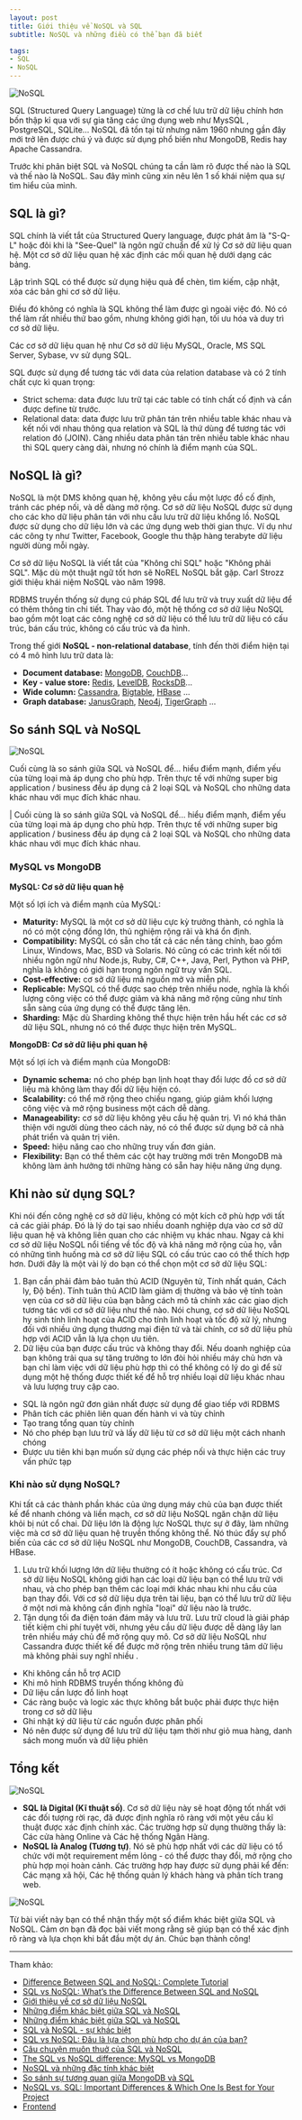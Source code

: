 ```yaml
---
layout: post
title: Giới thiệu về NoSQL và SQL
subtitle: NoSQL và những điều có thể bạn đã biết

tags:
- SQL
- NoSQL
---
```


![NoSQL](https://boxxv.github.io/img/sql/ec4d2708-e95f-4c4e-80f7-6aa655316077.webp "NoSQL")

SQL (Structured Query Language) từng là cơ chế lưu trữ dữ liệu chính hơn bốn thập kỉ qua với sự gia tăng các ứng dụng web như MysSQL , PostgreSQL, SQLite... NoSQL đã tồn tại từ nhưng năm 1960 nhưng gần đây mới trở lên được chú ý và được sử dụng phổ biến như MongoDB, Redis hay Apache Cassandra.

Trước khi phân biệt SQL và NoSQL chúng ta cần làm rõ được thế nào là SQL và thế nào là NoSQL. Sau đây mình cũng xin nêu lên 1 số khái niệm qua sự tìm hiểu của mình.

## SQL là gì?

SQL chính là viết tắt của Structured Query language, được phát âm là "S-Q-L" hoặc đôi khi là "See-Quel" là ngôn ngữ chuẩn để xử lý Cơ sở dữ liệu quan hệ. Một cơ sở dữ liệu quan hệ xác định các mối quan hệ dưới dạng các bảng.

Lập trình SQL có thể được sử dụng hiệu quả để chèn, tìm kiếm, cập nhật, xóa các bản ghi cơ sở dữ liệu.

Điều đó không có nghĩa là SQL không thể làm được gì ngoài việc đó. Nó có thể làm rất nhiều thứ bao gồm, nhưng không giới hạn, tối ưu hóa và duy trì cơ sở dữ liệu.

Các cơ sở dữ liệu quan hệ như Cơ sở dữ liệu MySQL, Oracle, MS SQL Server, Sybase, vv sử dụng SQL.

SQL được sử dụng để tương tác với data của relation database và có 2 tính chất cực kì quan trọng:
- Strict schema: data được lưu trữ tại các table có tính chất cố định và cần được define từ trước.
- Relational data: data được lưu trữ phân tán trên nhiều table khác nhau và kết nối với nhau thông qua relation và SQL là thứ dùng để tương tác với relation đó (JOIN). Càng nhiều data phân tán trên nhiều table khác nhau thì SQL query càng dài, nhưng nó chính là điểm mạnh của SQL.


## NoSQL là gì?

NoSQL là một DMS không quan hệ, không yêu cầu một lược đồ cố định, tránh các phép nối, và dễ dàng mở rộng. Cơ sở dữ liệu NoSQL được sử dụng cho các kho dữ liệu phân tán với nhu cầu lưu trữ dữ liệu khổng lồ. NoSQL được sử dụng cho dữ liệu lớn và các ứng dụng web thời gian thực. Ví dụ như các công ty như Twitter, Facebook, Google thu thập hàng terabyte dữ liệu người dùng mỗi ngày.

Cơ sở dữ liệu NoSQL là viết tắt của "Không chỉ SQL" hoặc "Không phải SQL". Mặc dù một thuật ngữ tốt hơn sẽ NoREL NoSQL bắt gặp. Carl Strozz giới thiệu khái niệm NoSQL vào năm 1998.

RDBMS truyền thống sử dụng cú pháp SQL để lưu trữ và truy xuất dữ liệu để có thêm thông tin chi tiết. Thay vào đó, một hệ thống cơ sở dữ liệu NoSQL bao gồm một loạt các công nghệ cơ sở dữ liệu có thể lưu trữ dữ liệu có cấu trúc, bán cấu trúc, không có cấu trúc và đa hình.

Trong thế giới **NoSQL - non-relational database**, tính đến thời điểm hiện tại có 4 mô hình lưu trữ data là:
- **Document database:** [MongoDB](https://www.mongodb.com), [CouchDB](https://couchdb.apache.org/)...
- **Key - value store:** [Redis](https://redis.io), [LevelDB](https://github.com/google/leveldb), [RocksDB](https://github.com/facebook/rocksdb)...
- **Wide column:** [Cassandra](https://cassandra.apache.org), [Bigtable](https://cloud.google.com/bigtable), [HBase](https://hbase.apache.org/) ...
- **Graph database:** [JanusGraph](https://janusgraph.org/), [Neo4j](https://neo4j.com/), [TigerGraph](https://www.tigergraph.com/) ...


## So sánh SQL và NoSQL

![NoSQL](https://boxxv.github.io/img/sql/nosql-vs-sql-overview.png "NoSQL")

Cuối cùng là so sánh giữa SQL và NoSQL để... hiểu điểm mạnh, điểm yếu của từng loại mà áp dụng cho phù hợp. Trên thực tế với những super big application / business đều áp dụng cả 2 loại SQL và NoSQL cho những data khác nhau với mục đích khác nhau.

| Cuối cùng là so sánh giữa SQL và NoSQL để... hiểu điểm mạnh, điểm yếu của từng loại mà áp dụng cho phù hợp. Trên thực tế với những super big application / business đều áp dụng cả 2 loại SQL và NoSQL cho những data khác nhau với mục đích khác nhau.


### MySQL vs MongoDB

**MySQL: Cơ sở dữ liệu quan hệ**

Một số lợi ích và điểm mạnh của MySQL:
- **Maturity:** MySQL là một cơ sở dữ liệu cực kỳ trưởng thành, có nghĩa là nó có một cộng đồng lớn, thủ nghiệm rộng rãi và khá ổn định.
- **Compatibility:** MySQL có sẵn cho tất cả các nền tảng chính, bao gồm Linux, Windows, Mac, BSD và Solaris. Nó cũng có các trình kết nối tới nhiều ngôn ngữ như Node.js, Ruby, C#, C++, Java, Perl, Python và PHP, nghĩa là không có giới hạn trong ngôn ngữ truy vấn SQL.
- **Cost-effective:** cơ sở dữ liệu mã nguồn mở và miễn phí.
- **Replicable:** MySQL có thể được sao chép trên nhiều node, nghĩa là khối lượng công việc có thể được giảm và khả năng mở rộng cũng như tính sẵn sàng của ứng dụng có thể được tăng lên.
- **Sharding:** Mặc dù Sharding không thể thực hiện trên hầu hết các cơ sở dữ liệu SQL, nhưng nó có thể được thực hiện trên MySQL.

**MongoDB: Cơ sở dữ liệu phi quan hệ**

Một số lợi ích và điểm mạnh của MongoDB:
- **Dynamic schema:** nó cho phép bạn lịnh hoạt thay đổi lược đồ cơ sở dữ liệu mà không làm thay đổi dữ liệu hiện có.
- **Scalability:** có thể mở rộng theo chiều ngang, giúp giảm khối lượng công việc và mở rộng business một cách dễ dàng.
- **Manageability:** cơ sở dữ liệu không yêu cầu hệ quản trị. Vì nó khá thân thiện với người dùng theo cách này, nó có thể được sử dụng bở cả nhà phát triển và quản trị viên.
- **Speed:** hiệu năng cao cho những truy vấn đơn giản.
- **Flexibility:** Bạn có thể thêm các cột hay trường mới trên MongoDB mà không làm ảnh hưởng tới những hàng có sẵn hay hiệu năng ứng dụng.


## Khi nào sử dụng SQL?

Khi nói đến công nghệ cơ sở dữ liệu, không có một kích cỡ phù hợp với tất cả các giải pháp. Đó là lý do tại sao nhiều doanh nghiệp dựa vào cơ sở dữ liệu quan hệ và không liên quan cho các nhiệm vụ khác nhau. Ngay cả khi cơ sở dữ liệu NoSQL nổi tiếng về tốc độ và khả năng mở rộng của họ, vẫn có những tình huống mà cơ sở dữ liệu SQL có cấu trúc cao có thể thích hợp hơn. Dưới đây là một vài lý do bạn có thể chọn một cơ sở dữ liệu SQL:

1. Bạn cần phải đảm bảo tuân thủ ACID (Nguyên tử, Tính nhất quán, Cách ly, Độ bền). Tính tuân thủ ACID làm giảm dị thường và bảo vệ tính toàn vẹn của cơ sở dữ liệu của bạn bằng cách mô tả chính xác các giao dịch tương tác với cơ sở dữ liệu như thế nào. Nói chung, cơ sở dữ liệu NoSQL hy sinh tính linh hoạt của ACID cho tính linh hoạt và tốc độ xử lý, nhưng đối với nhiều ứng dụng thương mại điện tử và tài chính, cơ sở dữ liệu phù hợp với ACID vẫn là lựa chọn ưu tiên.
2. Dữ liệu của bạn được cấu trúc và không thay đổi. Nếu doanh nghiệp của bạn không trải qua sự tăng trưởng to lớn đòi hỏi nhiều máy chủ hơn và bạn chỉ làm việc với dữ liệu phù hợp thì có thể không có lý do gì để sử dụng một hệ thống được thiết kế để hỗ trợ nhiều loại dữ liệu khác nhau và lưu lượng truy cập cao.


- SQL là ngôn ngữ đơn giản nhất được sử dụng để giao tiếp với RDBMS
- Phân tích các phiên liên quan đến hành vi và tùy chỉnh
- Tạo trang tổng quan tùy chỉnh
- Nó cho phép bạn lưu trữ và lấy dữ liệu từ cơ sở dữ liệu một cách nhanh chóng
- Được ưu tiên khi bạn muốn sử dụng các phép nối và thực hiện các truy vấn phức tạp


### Khi nào sử dụng NoSQL?

Khi tất cả các thành phần khác của ứng dụng máy chủ của bạn được thiết kế để nhanh chóng và liền mạch, cơ sở dữ liệu NoSQL ngăn chặn dữ liệu khỏi bị nút cổ chai. Dữ liệu lớn là động lực NoSQL thực sự ở đây, làm những việc mà cơ sở dữ liệu quan hệ truyền thống không thể. Nó thúc đẩy sự phổ biến của các cơ sở dữ liệu NoSQL như MongoDB, CouchDB, Cassandra, và HBase.

1. Lưu trữ khối lượng lớn dữ liệu thường có ít hoặc không có cấu trúc. Cơ sở dữ liệu NoSQL không giới hạn các loại dữ liệu bạn có thể lưu trữ với nhau, và cho phép bạn thêm các loại mới khác nhau khi nhu cầu của bạn thay đổi. Với cơ sở dữ liệu dựa trên tài liệu, bạn có thể lưu trữ dữ liệu ở một nơi mà không cần định nghĩa "loại" dữ liệu nào là trước.
2. Tận dụng tối đa điện toán đám mây và lưu trữ. Lưu trữ cloud là giải pháp tiết kiệm chi phí tuyệt vời, nhưng yêu cầu dữ liệu được dễ dàng lây lan trên nhiều máy chủ để mở rộng quy mô. Cơ sở dữ liệu NoSQL như Cassandra được thiết kế để được mở rộng trên nhiều trung tâm dữ liệu mà không phải suy nghĩ nhiều .

- Khi không cần hỗ trợ ACID
- Khi mô hình RDBMS truyền thống không đủ
- Dữ liệu cần lược đồ linh hoạt
- Các ràng buộc và logic xác thực không bắt buộc phải được thực hiện trong cơ sở dữ liệu
- Ghi nhật ký dữ liệu từ các nguồn được phân phối
- Nó nên được sử dụng để lưu trữ dữ liệu tạm thời như giỏ mua hàng, danh sách mong muốn và dữ liệu phiên


## Tổng kết

![NoSQL](https://boxxv.github.io/img/sql/sql-nosql.png "NoSQL")

- **SQL là Digital (Kĩ thuật số)**. Cơ sở dữ liệu này sẽ hoạt động tốt nhất với các đối tượng rời rạc, đã được định nghĩa rõ ràng với một yêu cầu kĩ thuật được xác định chính xác. Các trường hợp sử dụng thường thấy là: Các cửa hàng Online và Các hệ thống Ngân Hàng.
- **NoSQL là Analog (Tương tự)**. Nó sẽ phù hợp nhất với các dữ liệu có tổ chức với một requirement mềm lỏng - có thể được thay đổi, mở rộng cho phù hợp mọi hoàn cảnh. Các trường hợp hay được sử dụng phải kể đến: Các mạng xã hội, Các hệ thống quản lý khách hàng và phân tích trang web.

![NoSQL](https://boxxv.github.io/img/sql/Examples-of-SQL-and-NoSQL-SQL-vs-NoSQL-Edureka.png "NoSQL")

Từ bài viết này bạn có thể nhận thấy một số điểm khác biệt giữa SQL và NoSQL. Cảm ơn bạn đã đọc bài viết mong rằng sẽ giúp bạn có thể xác định rõ ràng và lựa chọn khi bắt đầu một dự án. Chúc bạn thành công!

-----
Tham khảo:
- [Difference Between SQL and NoSQL: Complete Tutorial](https://blog.devart.com/sql-vs-nosql.html)
- [SQL vs NoSQL: What’s the Difference Between SQL and NoSQL](https://www.guru99.com/sql-vs-nosql.html)
- [Giới thiệu về cơ sở dữ liệu NoSQL](http://dotnet.edu.vn/ChuyenMuc/Gioi-thieu-ve-co-so-du-lieu-NoSQL-994.aspx)
- [Những điểm khác biệt giữa SQL và NoSQL](https://viblo.asia/p/nhung-diem-khac-biet-giua-sql-va-nosql-gGJ59b4rKX2)
- [Những điểm khác biệt giữa SQL và NoSQL](https://viblo.asia/p/nhung-diem-khac-biet-giua-sql-va-nosql-gDVK2WPjZLj)
- [SQL và NoSQL - sự khác biệt](https://viblo.asia/p/sql-va-no-sql-su-khac-biet-djeZ1xOYKWz)
- [SQL vs NoSQL: Đâu là lựa chọn phù hợp cho dự án của bạn?](https://viblo.asia/p/sql-vs-nosql-dau-la-lua-chon-phu-hop-cho-du-an-cua-ban-Qbq5QWAzZD8)
- [Câu chuyện muôn thuở của SQL và NoSQL](https://viblo.asia/p/cau-chuyen-muon-thuo-cua-sql-va-nosql-Do754OXelM6)
- [The SQL vs NoSQL difference: MySQL vs MongoDB](https://viblo.asia/p/the-sql-vs-nosql-difference-mysql-vs-mongodb-63vKj2WxK2R)
- [NoSQL và những đặc tính khác biệt](https://viblo.asia/p/nosql-va-nhung-dac-tinh-khac-biet-m68Z0RMj5kG)
- [So sánh sự tương quan giữa MongoDB và SQL](https://viblo.asia/p/so-sanh-su-tuong-quan-giua-mongodb-va-sql-7prv31WBMKod)
- [NoSQL vs. SQL: Important Differences & Which One Is Best for Your Project](https://www.upwork.com/resources/nosql-vs-sql)
- [Frontend](frontend)